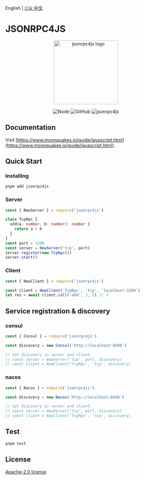 English | [🇨🇳 中文](https://github.com/sunquakes/jsonrpc4js/blob/main/README_ZH.md)

# JSONRPC4JS

<p align="center">
  <a href="https://www.moonquakes.io/guide/javascript.html" target="_blank" rel="noopener noreferrer">
    <img width="200" src="https://www.moonquakes.io/images/logo.png" alt="jsonrpc4js logo">
  </a>
</p>
<p align="center">
  <img src="https://img.shields.io/badge/node-%3E=20.8.0-brightgreen.svg?maxAge=2592000" alt="Node">
  <img alt="GitHub" src="https://img.shields.io/github/license/sunquakes/jsonrpc4js?color=blue">
  <img alt="jsonrpc4js" src="https://img.shields.io/github/v/release/sunquakes/jsonrpc4js">
</p>

## Documentation

Visit [https://www.moonquakes.io/guide/javascript.html](https://www.moonquakes.io/guide/javascript.html).

## Quick Start

### Installing

```bash
pnpm add jsonrpc4js
```

### Server

```ts
const { NewServer } = require('jsonrpc4js')

class TcpRpc {
  add(a: number, b: number): number {
    return a + b
  }
}
const port = 3200
const server = NewServer('tcp', port)
server.register(new TcpRpc())
server.start()
```

### Client

```ts
const { NewClient } = require('jsonrpc4js')

const client = NewClient('TcpRpc', 'tcp', `localhost:3200`)
let res = await client.call('add', 1, 2) // 3
```

## Service registration & discovery

### consul

```ts
const { Consul } = require('jsonrpc4js')

const discovery = new Consul('http://localhost:8500')

// Set discovery in server and client.
// const server = NewServer('tcp', port, discovery)
// const client = NewClient('TcpRpc', 'tcp', discovery)
```

### nacos

```ts
const { Nacos } = require('jsonrpc4js')

const discovery = new Nacos('http://localhost:8848')

// Set discovery in server and client.
// const server = NewServer('tcp', port, discovery)
// const client = NewClient('TcpRpc', 'tcp', discovery)
```

## Test

```bash
pnpm test
```

## License

[Apache-2.0 license](https://github.com/sunquakes/jsonrpc4js/blob/main/LICENSE)

